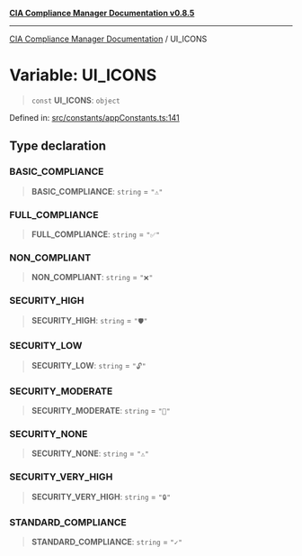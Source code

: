[**CIA Compliance Manager Documentation v0.8.5**](../README.md)

***

[CIA Compliance Manager Documentation](../globals.md) / UI\_ICONS

# Variable: UI\_ICONS

> `const` **UI\_ICONS**: `object`

Defined in: [src/constants/appConstants.ts:141](https://github.com/Hack23/cia-compliance-manager/blob/eca22610f41e5f6b6c0cece88769b1ffbe9db4bd/src/constants/appConstants.ts#L141)

## Type declaration

### BASIC\_COMPLIANCE

> **BASIC\_COMPLIANCE**: `string` = `"⚠️"`

### FULL\_COMPLIANCE

> **FULL\_COMPLIANCE**: `string` = `"✅"`

### NON\_COMPLIANT

> **NON\_COMPLIANT**: `string` = `"❌"`

### SECURITY\_HIGH

> **SECURITY\_HIGH**: `string` = `"🛡️"`

### SECURITY\_LOW

> **SECURITY\_LOW**: `string` = `"🔓"`

### SECURITY\_MODERATE

> **SECURITY\_MODERATE**: `string` = `"🔐"`

### SECURITY\_NONE

> **SECURITY\_NONE**: `string` = `"⚠️"`

### SECURITY\_VERY\_HIGH

> **SECURITY\_VERY\_HIGH**: `string` = `"🔒"`

### STANDARD\_COMPLIANCE

> **STANDARD\_COMPLIANCE**: `string` = `"✓"`
